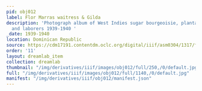 ```yaml
---
pid: obj012
label: Flor Marras waitress & Gilda
description: 'Photograph album of West Indies sugar bourgeoisie, plantation owners,
  and laborers 1939-1940 '
_date: 1939-1940
location: Dominican Republic
source: https://cdm17191.contentdm.oclc.org/digital/iiif/asm0304/1317/full/full/0/default.jpg
order: '11'
layout: dreamlab_item
collection: dreamlab
thumbnail: "/img/derivatives/iiif/images/obj012/full/250,/0/default.jpg"
full: "/img/derivatives/iiif/images/obj012/full/1140,/0/default.jpg"
manifest: "/img/derivatives/iiif/obj012/manifest.json"
---
```

